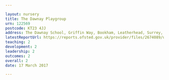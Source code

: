 ```yaml
---

layout: nursery
title: The Dawnay Playgroup
urn: 122569
postcode: KT23 4JJ
address: The Dawnay School, Griffin Way, Bookham, Leatherhead, Surrey, KT23 4JJ
latestReportUrl: https://reports.ofsted.gov.uk/provider/files/2674089/urn/122569.pdf
teaching: 2
development: 2
leadership: 2
outcomes: 2
overall: 2
date: 17 March 2017

---
```

